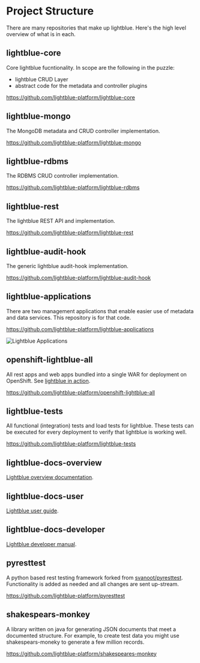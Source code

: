 # Project Structure

There are many repositories that make up lightblue.  Here's the high level overview of what is in each.

## lightblue-core
Core lightblue fucntionality.  In scope are the following in the puzzle:
* lightblue CRUD Layer
* abstract code for the metadata and controller plugins

https://github.com/lightblue-platform/lightblue-core

## lightblue-mongo
The MongoDB metadata and CRUD controller implementation.

https://github.com/lightblue-platform/lightblue-mongo

## lightblue-rdbms
The RDBMS CRUD controller implementation.

https://github.com/lightblue-platform/lightblue-rdbms

## lightblue-rest
The lightblue REST API and implementation.

https://github.com/lightblue-platform/lightblue-rest

## lightblue-audit-hook
The generic lightblue audit-hook implementation.

https://github.com/lightblue-platform/lightblue-audit-hook

## lightblue-applications
There are two management applications that enable easier use of metadata and data services.  This repository is for that code.

https://github.com/lightblue-platform/lightblue-applications

![Lightblue Applications](https://raw.githubusercontent.com/lightblue-platform/lightblue/master/docs/overview.png)

## openshift-lightblue-all
All rest apps and web apps bundled into a single WAR for deployment on OpenShift.  See [lightblue in action](../develop_on_openshift/README.md).

https://github.com/lightblue-platform/openshift-lightblue-all

## lightblue-tests
All functional (integration) tests and load tests for lightblue.  These tests can be executed for every deployment to verify that lightblue is working well.

https://github.com/lightblue-platform/lightblue-tests

## lightblue-docs-overview
[Lightblue overview documentation](http://jewzaam.gitbooks.io/lightblue/).

## lightblue-docs-user
[Lightblue user guide](http://jewzaam.gitbooks.io/lightblue-user-guide/).

## lightblue-docs-developer
[Lightblue developer manual](http://jewzaam.gitbooks.io/lightblue-developer-manual/).

## pyresttest
A python based rest testing framework forked from [svanoot/pyresttest](https://github.com/svanoort/pyresttest).  Functionality is added as needed and all changes are sent up-stream.

https://github.com/lightblue-platform/pyresttest

## shakespears-monkey
A library written on java for generating JSON documents that meet a documented structure.  For example, to create test data you might use shakespears-moneky to generate a few million records.

https://github.com/lightblue-platform/shakespeares-monkey
